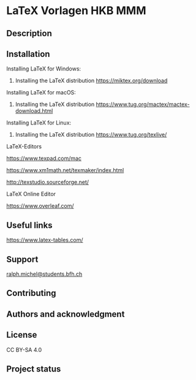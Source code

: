 # LaTeX Vorlagen HKB MMM


## Description



## Installation

Installing LaTeX for Windows:
1. Installing the LaTeX distribution
https://miktex.org/download

Installing LaTeX for macOS:
1. Installing the LaTeX distribution
https://www.tug.org/mactex/mactex-download.html

Installing LaTeX for Linux:
1. Installing the LaTeX distribution
  https://www.tug.org/texlive/

  

LaTeX-Editors

https://www.texpad.com/mac

https://www.xm1math.net/texmaker/index.html 

http://texstudio.sourceforge.net/



LaTeX Online Editor 

https://www.overleaf.com/






## Useful links

https://www.latex-tables.com/




## Support
ralph.michel@students.bfh.ch




## Contributing


## Authors and acknowledgment


## License

CC BY-SA 4.0

## Project status

